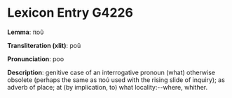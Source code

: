 # Lexicon Entry G4226

**Lemma**: ποῦ

**Transliteration (xlit)**: poû

**Pronunciation**: poo

**Description**:
genitive case of an interrogative pronoun  (what) otherwise obsolete (perhaps the same as πού used with the rising slide of inquiry); as adverb of place; at (by implication, to) what locality:--where, whither.
